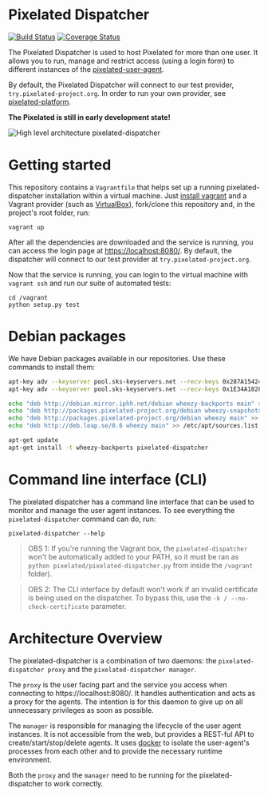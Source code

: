 Pixelated Dispatcher
====================

[![Build Status](https://snap-ci.com/pixelated-project/pixelated-dispatcher/branch/master/build_image)](https://snap-ci.com/pixelated-project/pixelated-dispatcher/branch/master)
[![Coverage Status](https://coveralls.io/repos/pixelated-project/pixelated-dispatcher/badge.svg?branch=master)](https://coveralls.io/r/pixelated-project/pixelated-dispatcher?branch=master)

The Pixelated Dispatcher is used to host Pixelated for more than one user. It allows you to run, manage and restrict access (using a login form) to different instances of the [pixelated-user-agent](https://github.com/pixelated-project/pixelated-user-agent).

By default, the Pixelated Dispatcher will connect to our test provider, `try.pixelated-project.org`. In order to run your own provider, see [pixelated-platform](https://github.com/pixelated-project/pixelated-platform).

**The Pixelated is still in early development state!**

![High level architecture pixelated-dispatcher](https://pixelated-project.org/assets/images/pixelated-dispatcher.png)


# Getting started

This repository contains a `Vagrantfile` that helps set up a running pixelated-dispatcher installation within a virtual machine. Just [install vagrant](https://www.vagrantup.com/downloads.html) and a Vagrant provider (such as [VirtualBox](https://www.virtualbox.org/wiki/Downloads)), fork/clone this repository and, in the project's root folder, run:

    vagrant up

After all the dependencies are downloaded and the service is running, you can access the login page at [https://localhost:8080/](https://localhost:8080/). By default, the dispatcher will connect to our test provider at `try.pixelated-project.org`.

Now that the service is running, you can login to the virtual machine with `vagrant ssh` and run our suite of automated tests:

    cd /vagrant
    python setup.py test



# Debian packages

We have Debian packages available in our repositories. Use these commands to install them:

```bash
apt-key adv --keyserver pool.sks-keyservers.net --recv-keys 0x287A1542472DC0E3
apt-key adv --keyserver pool.sks-keyservers.net --recv-keys 0x1E34A1828E207901

echo "deb http://debian.mirror.iphh.net/debian wheezy-backports main" >> /etc/apt/sources.list.d/backports.list
echo "deb http://packages.pixelated-project.org/debian wheezy-snapshots main" >> /etc/apt/sources.list.d/pixelated.list
echo "deb http://packages.pixelated-project.org/debian wheezy main" >> /etc/apt/sources.list.d/pixelated.list
echo "deb http://deb.leap.se/0.6 wheezy main" >> /etc/apt/sources.list.d/leap.list

apt-get update
apt-get install -t wheezy-backports pixelated-dispatcher
```


# Command line interface (CLI)

The pixelated dispatcher has a command line interface that can be used to monitor and manage the user agent instances. To see everything the `pixelated-dispatcher` command can do, run:

    pixelated-dispatcher --help


> OBS 1: If you're running the Vagrant box, the `pixelated-dispatcher` won't be automatically added to your PATH, so it must be ran as `python pixelated/pixelated-dispatcher.py` from inside the `/vagrant` folder).

> OBS 2: The CLI interface by default won't work if an invalid certificate is being used on the dispatcher. To bypass this, use the `-k / --no-check-certificate` parameter.


# Architecture Overview

The pixelated-dispatcher is a combination of two daemons: the `pixelated-dispatcher proxy` and the `pixelated-dispatcher manager`.

The `proxy` is the user facing part and the service you access when connecting to https://localhost:8080/.
It handles authentication and acts as a proxy for the agents. The intention is for this daemon to give up on all unnecessary privileges as soon as possible.

The `manager` is responsible for managing the lifecycle of the user agent instances. It is not accessible from the web, but provides a REST-ful API to create/start/stop/delete agents. It uses [docker](https://github.com/dotcloud/docker) to isolate the user-agent's processes from each other and to provide the necessary runtime environment.

Both the `proxy` and the `manager` need to be running for the pixelated-dispatcher to work correctly.
